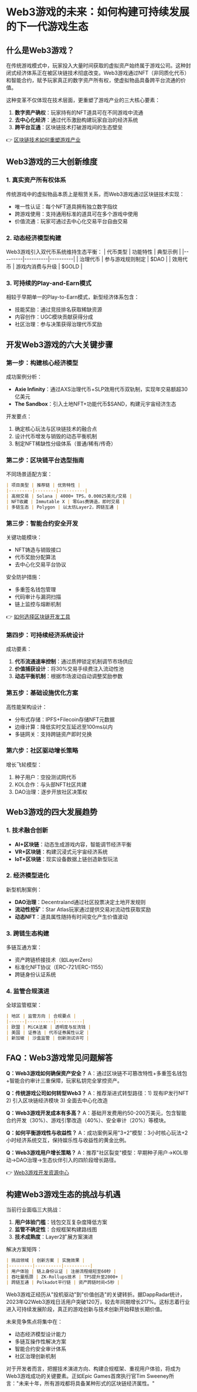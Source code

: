 # Web3游戏的未来：如何构建可持续发展的下一代游戏生态

## 什么是Web3游戏？

在传统游戏模式中，玩家投入大量时间获取的虚拟资产始终属于游戏公司。这种封闭式经济体系正在被区块链技术彻底改变。Web3游戏通过NFT（非同质化代币）和智能合约，赋予玩家真正的数字资产所有权，使虚拟物品具备跨平台流通的价值。

这种变革不仅体现在技术层面，更重塑了游戏产业的三大核心要素：

1. **数字资产确权**：玩家持有的NFT道具可在不同游戏中流通
2. **去中心化经济**：通过代币激励构建玩家自治的经济系统
3. **跨平台互通**：区块链技术打破游戏间的生态壁垒

👉 [区块链技术如何重塑游戏产业](https://bit.ly/okx_welcome)

## Web3游戏的三大创新维度

### 1. 真实资产所有权体系
传统游戏中的虚拟物品本质上是租赁关系，而Web3游戏通过区块链技术实现：
- 唯一性认证：每个NFT道具拥有独立数字指纹
- 跨游戏使用：支持通用标准的道具可在多个游戏中使用
- 价值流通：玩家可通过去中心化交易平台自由交易

### 2. 动态经济模型构建
Web3游戏引入双代币系统维持生态平衡：
| 代币类型 | 功能特性 | 典型示例 |
|---------|----------|----------|
| 治理代币 | 参与游戏规则制定 | $DAO |
| 效用代币 | 游戏内消费与升级 | $GOLD |

### 3. 可持续的Play-and-Earn模式
相较于早期单一的Play-to-Earn模式，新型经济体系包含：
- 技能奖励：通过竞技排名获取稀缺资源
- 内容创作：UGC模块贡献获得分成
- 社区治理：参与决策获得治理代币奖励

## 开发Web3游戏的六大关键步骤

### 第一步：构建核心经济模型
成功案例分析：
- **Axie Infinity**：通过AXS治理代币+SLP效用代币双轨制，实现年交易额超30亿美元
- **The Sandbox**：引入土地NFT+功能代币$SAND，构建元宇宙经济生态

开发要点：
1. 确定核心玩法与区块链技术的融合点
2. 设计代币增发与销毁的动态平衡机制
3. 制定NFT稀缺性分级体系（普通/稀有/传奇）

### 第二步：区块链平台选型指南
不同场景适配方案：
```markdown
| 项目类型 | 推荐链 | 优势特性 |
|---------|--------|----------|
| 高频交易 | Solana | 4000+ TPS，0.00025美元/交易 |
| NFT收藏 | Immutable X | 零Gas费铸造，即时交易 |
| 多链生态 | Polygon | 以太坊Layer2，跨链互通 |
```

### 第三步：智能合约安全开发
关键功能模块：
- NFT铸造与销毁接口
- 代币奖励分配算法
- 去中心化交易平台协议

安全防护措施：
- 多重签名钱包管理
- 代码审计与漏洞扫描
- 链上监控与熔断机制

👉 [如何选择区块链开发工具](https://bit.ly/okx_welcome)

### 第四步：可持续经济系统设计
成功要素：
1. **代币流通速率控制**：通过质押锁定机制调节市场供应
2. **价值捕获设计**：将30%交易手续费注入流动性池
3. **动态平衡机制**：根据市场波动自动调整奖励参数

### 第五步：基础设施优化方案
高性能架构设计：
- 分布式存储：IPFS+Filecoin存储NFT元数据
- 边缘计算：降低实时交互延迟至100ms以内
- 多链网关：支持跨链资产即时兑换

### 第六步：社区驱动增长策略
增长飞轮模型：
1. 种子用户：空投测试网代币
2. KOL合作：与头部NFT社区共建
3. DAO治理：逐步开放社区决策权

## Web3游戏的四大发展趋势

### 1. 技术融合创新
- **AI+区块链**：动态生成游戏内容，智能调节经济平衡
- **VR+区块链**：构建沉浸式元宇宙经济系统
- **IoT+区块链**：现实设备数据上链创造新型玩法

### 2. 经济模型进化
新型机制案例：
- **DAO治理**：Decentraland通过社区投票决定土地开发规则
- **流动性挖矿**：Star Atlas玩家通过提供交易对流动性获取奖励
- **动态NFT**：道具属性随持有时间变化产生价值波动

### 3. 跨链生态构建
多链互通方案：
- 资产跨链桥接技术（如LayerZero）
- 标准化NFT协议（ERC-721/ERC-1155）
- 跨链身份认证系统

### 4. 监管合规演进
全球监管框架：
```markdown
| 地区 | 监管方向 | 合规要点 |
|------|----------|----------|
| 欧盟 | MiCA法案 | 透明度与反洗钱 |
| 美国 | 证券法 | 代币证券属性认定 |
| 新加坡 | 沙盒监管 | 创新测试许可 |
```

## FAQ：Web3游戏常见问题解答

**Q：Web3游戏如何确保资产安全？**
A：通过区块链不可篡改特性+多重签名钱包+智能合约审计三重保障，玩家私钥完全掌控资产。

**Q：传统游戏公司如何转型Web3？**
A：推荐渐进式转型路径：1) 现有IP发行NFT 2) 引入区块链经济模块 3) 全面去中心化改造

**Q：Web3游戏开发成本有多高？**
A：基础开发费用约50-200万美元，包含智能合约开发（30%）、游戏引擎改造（40%）、安全审计（20%）等模块。

**Q：如何平衡游戏性与收益性？**
A：成功案例采用"3+2"模型：3小时核心玩法+2小时经济系统交互，保持娱乐性与收益性的黄金比例。

**Q：Web3游戏用户增长策略？**
A：推荐"社区裂变"模型：早期种子用户→KOL带动→DAO治理→生态伙伴引入的四阶段增长路径。

👉 [Web3游戏开发资源中心](https://bit.ly/okx_welcome)

## 构建Web3游戏生态的挑战与机遇

当前行业面临三大挑战：
1. **用户体验门槛**：钱包交互复杂度降低方案
2. **监管不确定性**：合规框架构建路线图
3. **技术成熟度**：Layer2扩展方案演进

解决方案矩阵：
```markdown
| 挑战领域 | 创新方案 | 实施效果 |
|---------|----------|----------|
| 用户体验 | 链上身份认证 | 注册流程缩短至60秒 |
| 吞吐量瓶颈 | ZK-Rollups技术 | TPS提升至2000+ |
| 跨链互通 | Polkadot平行链 | 资产跨链时间<5秒 |
```

Web3游戏正经历从"投机驱动"到"价值创造"的关键转折。据DappRadar统计，2023年Q2Web3游戏日活用户突破120万，较去年同期增长217%。这标志着行业进入可持续发展阶段，真正的游戏创新与技术创新开始释放长期价值。

未来竞争焦点将集中在：
- 动态经济模型设计能力
- 多链互操作性解决方案
- 智能合约安全审计体系
- 社区治理创新机制

对于开发者而言，把握技术演进方向、构建合规框架、重视用户体验，将成为Web3游戏成功的关键要素。正如Epic Games首席执行官Tim Sweeney所言："未来十年，所有游戏都将具备某种形式的区块链经济属性。"